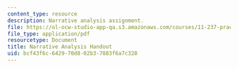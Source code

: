 ```yaml
---
content_type: resource
description: Narrative analysis assignment.
file: https://ol-ocw-studio-app-qa.s3.amazonaws.com/courses/11-237-practice-of-participatory-action-research-par-spring-2016/bcf43f6c642970d802b37883f6a7c328_MIT11_237S16_Narrative.pdf
file_type: application/pdf
resourcetype: Document
title: Narrative Analysis Handout
uid: bcf43f6c-6429-70d8-02b3-7883f6a7c328
---
```

